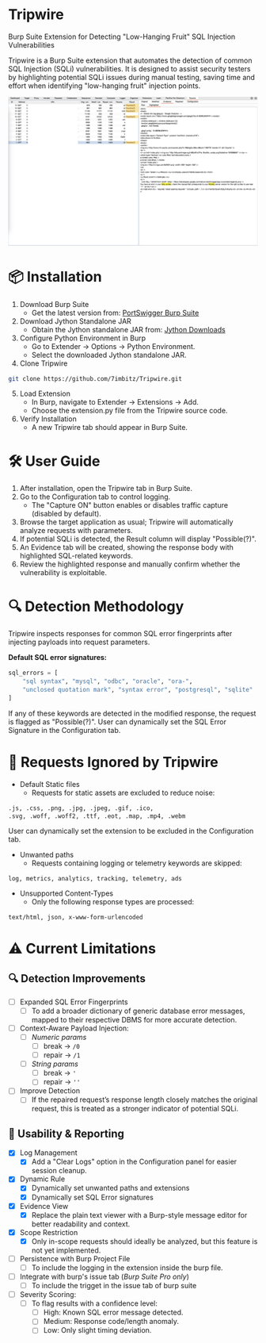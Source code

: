 # Tripwire

Burp Suite Extension for Detecting "Low-Hanging Fruit" SQL Injection Vulnerabilities

Tripwire is a Burp Suite extension that automates the detection of common SQL Injection (SQLi) vulnerabilities. It is designed to assist security testers by highlighting potential SQLi issues during manual testing, saving time and effort when identifying "low-hanging fruit" injection points.

![Tripwire Example](Tripwire_Example.png)

# 📦 Installation

1. Download Burp Suite
    - Get the latest version from: [PortSwigger Burp Suite](http://portswigger.net/burp/download.html)
2. Download Jython Standalone JAR
    - Obtain the Jython standalone JAR from: [Jython Downloads](http://www.jython.org/download.html)
3. Configure Python Environment in Burp
    - Go to Extender → Options → Python Environment.
    - Select the downloaded Jython standalone JAR.
4. Clone Tripwire
```bash
git clone https://github.com/7imbitz/Tripwire.git
```
5. Load Extension
    - In Burp, navigate to Extender → Extensions → Add.
    - Choose the extension.py file from the Tripwire source code.
6. Verify Installation
    - A new Tripwire tab should appear in Burp Suite.

# 🛠 User Guide

1. After installation, open the Tripwire tab in Burp Suite.
2. Go to the Configuration tab to control logging.
    - The "Capture ON" button enables or disables traffic capture (disabled by default).
4. Browse the target application as usual; Tripwire will automatically analyze requests with parameters.
5. If potential SQLi is detected, the Result column will display "Possible(?)".
6. An Evidence tab will be created, showing the response body with highlighted SQL-related keywords.
7. Review the highlighted response and manually confirm whether the vulnerability is exploitable.

# 🔍 Detection Methodology

Tripwire inspects responses for common SQL error fingerprints after injecting payloads into request parameters.

**Default SQL error signatures:**
```python
sql_errors = [
    "sql syntax", "mysql", "odbc", "oracle", "ora-",
    "unclosed quotation mark", "syntax error", "postgresql", "sqlite"
]
```

If any of these keywords are detected in the modified response, the request is flagged as "Possible(?)". User can
dynamically set the SQL Error Signature in the Configuration tab.

# 🚫 Requests Ignored by Tripwire

- Default Static files
    - Requests for static assets are excluded to reduce noise:
```arduino
.js, .css, .png, .jpg, .jpeg, .gif, .ico,
.svg, .woff, .woff2, .ttf, .eot, .map, .mp4, .webm
```

User can dynamically set the extension to be excluded in the Configuration tab.

- Unwanted paths
    - Requests containing logging or telemetry keywords are skipped:
```arduino
log, metrics, analytics, tracking, telemetry, ads
```

- Unsupported Content-Types
   - Only the following response types are processed:
```arduino
text/html, json, x-www-form-urlencoded
```

# ⚠ Current Limitations

## 🔍 Detection Improvements
- [ ] Expanded SQL Error Fingerprints
    - [ ] To add a broader dictionary of generic database error messages, mapped to their respective DBMS for more accurate detection.
- [ ] Context-Aware Payload Injection:
    - [ ] _Numeric params_
        - [ ] break -> `/0`
        - [ ] repair -> `/1`
    - [ ] _String params_
        - [ ] break -> `'`
        - [ ] repair -> `''`
- [ ] Improve Detection
    - [ ] If the repaired request’s response length closely matches the original request, this is treated as a stronger indicator of potential SQLi.

## 📝 Usability & Reporting
- [X] Log Management
    - [X] Add a "Clear Logs" option in the Configuration panel for easier session cleanup.
- [X] Dynamic Rule
    - [X] Dynamically set unwanted paths and extensions
    - [X] Dynamically set SQL Error signatures
- [X] Evidence View 
    - [X] Replace the plain text viewer with a Burp-style message editor for better readability and context.
- [X] Scope Restriction
    - [X] Only in-scope requests should ideally be analyzed, but this feature is not yet implemented.
- [ ] Persistence with Burp Project File
    - [ ] To include the logging in the extension inside the burp file.
- [ ] Integrate with burp's issue tab (_Burp Suite Pro only_)
    - [ ] To include the trigget in the issue tab of burp suite
- [ ] Severity Scoring:
    - [ ] To flag results with a confidence level:
        - [ ] High: Known SQL error message detected.
        - [ ] Medium: Response code/length anomaly.
        - [ ] Low: Only slight timing deviation.
